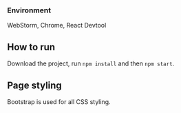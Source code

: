 ### Environment

WebStorm, Chrome, React Devtool

## How to run

Download the project, run `npm install` and then `npm start`.

## Page styling

Bootstrap is used for all CSS styling.
